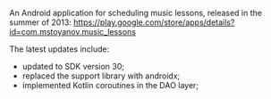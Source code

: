 An Android application for scheduling music lessons, released in the summer of 2013: https://play.google.com/store/apps/details?id=com.mstoyanov.music_lessons

The latest updates include:
- updated to SDK version 30;
- replaced the support library with androidx;
- implemented Kotlin coroutines in the DAO layer;
